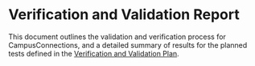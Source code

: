 # Verification and Validation Report

This document outlines the validation and verification process for CampusConnections, and a detailed summary of results for the planned tests defined in the [Verification and Validation Plan](../VnVPlan/VnVPlan.pdf).